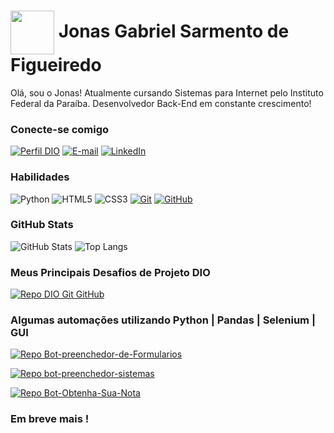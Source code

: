<h1>
    <a href="https://jonasgsf.github.io">
     <img align="center" width="70px" src="https://jonasgsf.github.io/img/fotoperfil.png"></a>
     <span> Jonas Gabriel Sarmento de Figueiredo</span>
</h1>


<p>Olá, sou o Jonas! Atualmente cursando Sistemas para Internet pelo Instituto Federal da Paraíba. Desenvolvedor Back-End em constante crescimento!</p>

### Conecte-se comigo

[![Perfil DIO](https://img.shields.io/badge/-Meu%20Perfil%20na%20DIO-30A3DC?style=for-the-badge)](https://www.dio.me/users/jnas_sarmentof/)
[![E-mail](https://img.shields.io/badge/-Email-000?style=for-the-badge&logo=microsoft-outlook&logoColor=E94D5F)](mailto:jonas.sarmentof@gmail.com)
[![LinkedIn](https://img.shields.io/badge/-LinkedIn-000?style=for-the-badge&logo=linkedin&logoColor=30A3DC)](www.linkedin.com/in/jonas-sarmento-915347233)

### Habilidades

![Python](https://img.shields.io/badge/Python-000?style=for-the-badge&logo=python&logoColor=30A3DC)
![HTML5](https://img.shields.io/badge/HTML-000?style=for-the-badge&logo=html5&logoColor=30A3DC)
![CSS3](https://img.shields.io/badge/CSS3-000?style=for-the-badge&logo=css3&logoColor=E94D5F)
[![Git](https://img.shields.io/badge/Git-000?style=for-the-badge&logo=git&logoColor=E94D5F)](https://git-scm.com/doc)
[![GitHub](https://img.shields.io/badge/GitHub-000?style=for-the-badge&logo=github&logoColor=30A3DC)](https://docs.github.com/)

### GitHub Stats

![GitHub Stats](https://github-readme-stats.vercel.app/api?username=Jonasgsf&theme=transparent&bg_color=000&border_color=30A3DC&show_icons=true&icon_color=30A3DC&title_color=E94D5F&text_color=FFF)
![Top Langs](https://github-readme-stats-git-masterrstaa-rickstaa.vercel.app/api/top-langs/?username=Jonasgsf&layout=compact&bg_color=000&border_color=30A3DC&title_color=E94D5F&text_color=FFF)

### Meus Principais Desafios de Projeto DIO

[![Repo DIO Git GitHub](https://github-readme-stats.vercel.app/api/pin/?username=Jonasgsf&repo=dio-lab-open-source&bg_color=000&border_color=30A3DC&show_icons=true&icon_color=30A3DC&title_color=E94D5F&text_color=FFF)](https://github.com/Jonasgsf/dio-lab-open-source)

### Algumas automações utilizando Python | Pandas | Selenium | GUI

[![Repo Bot-preenchedor-de-Formularios](https://github-readme-stats.vercel.app/api/pin/?username=Jonasgsf&repo=Bot-preenchedor-de-Formularios&bg_color=000&border_color=30A3DC&show_icons=true&icon_color=30A3DC&title_color=E94D5F&text_color=FFF)](https://github.com/Jonasgsf/Bot-preenchedor-de-Formularios)

[![Repo bot-preenchedor-sistemas](https://github-readme-stats.vercel.app/api/pin/?username=Jonasgsf&repo=bot-preenchedor-sistemas&bg_color=000&border_color=30A3DC&show_icons=true&icon_color=30A3DC&title_color=E94D5F&text_color=FFF)](https://github.com/Jonasgsf/bot-preenchedor-sistemas)

[![Repo Bot-Obtenha-Sua-Nota](https://github-readme-stats.vercel.app/api/pin/?username=Jonasgsf&repo=Bot-Obtenha-Sua-Nota&bg_color=000&border_color=30A3DC&show_icons=true&icon_color=30A3DC&title_color=E94D5F&text_color=FFF)](https://github.com/Jonasgsf/bot-Bot-Obtenha-Sua-Nota)

### Em breve mais !


